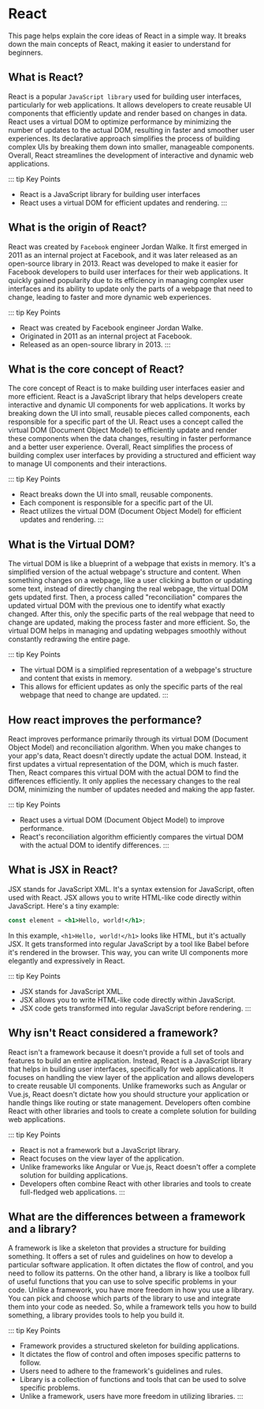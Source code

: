 # React

This page helps explain the core ideas of React in a simple way. It breaks down the main concepts of React, making it easier to understand for beginners.

## What is React?

React is a popular `JavaScript library` used for building user interfaces, particularly for web applications. It allows developers to create reusable UI components that efficiently update and render based on changes in data. React uses a virtual DOM to optimize performance by minimizing the number of updates to the actual DOM, resulting in faster and smoother user experiences. Its declarative approach simplifies the process of building complex UIs by breaking them down into smaller, manageable components. Overall, React streamlines the development of interactive and dynamic web applications.

::: tip Key Points
- React is a JavaScript library for building user interfaces
- React uses a virtual DOM for efficient updates and rendering. 
:::

## What is the origin of React?

React was created by `Facebook` engineer Jordan Walke. It first emerged in 2011 as an internal project at Facebook, and it was later released as an open-source library in 2013. React was developed to make it easier for Facebook developers to build user interfaces for their web applications. It quickly gained popularity due to its efficiency in managing complex user interfaces and its ability to update only the parts of a webpage that need to change, leading to faster and more dynamic web experiences.

::: tip Key Points
- React was created by Facebook engineer Jordan Walke.
- Originated in 2011 as an internal project at Facebook. 
- Released as an open-source library in 2013.
:::

## What is the core concept of React?

The core concept of React is to make building user interfaces easier and more efficient. React is a JavaScript library that helps developers create interactive and dynamic UI components for web applications. It works by breaking down the UI into small, reusable pieces called components, each responsible for a specific part of the UI. React uses a concept called the virtual DOM (Document Object Model) to efficiently update and render these components when the data changes, resulting in faster performance and a better user experience. Overall, React simplifies the process of building complex user interfaces by providing a structured and efficient way to manage UI components and their interactions.

::: tip Key Points
- React breaks down the UI into small, reusable components.
- Each component is responsible for a specific part of the UI.
- React utilizes the virtual DOM (Document Object Model) for efficient updates and rendering.
:::

## What is the Virtual DOM?

The virtual DOM is like a blueprint of a webpage that exists in memory. It's a simplified version of the actual webpage's structure and content. When something changes on a webpage, like a user clicking a button or updating some text, instead of directly changing the real webpage, the virtual DOM gets updated first. Then, a process called "reconciliation" compares the updated virtual DOM with the previous one to identify what exactly changed. After this, only the specific parts of the real webpage that need to change are updated, making the process faster and more efficient. So, the virtual DOM helps in managing and updating webpages smoothly without constantly redrawing the entire page.

::: tip Key Points
- The virtual DOM is a simplified representation of a webpage's structure and content that exists in memory.
- This allows for efficient updates as only the specific parts of the real webpage that need to change are updated.
:::

## How react improves the performance?

React improves performance primarily through its virtual DOM (Document Object Model) and reconciliation algorithm. When you make changes to your app's data, React doesn't directly update the actual DOM. Instead, it first updates a virtual representation of the DOM, which is much faster. Then, React compares this virtual DOM with the actual DOM to find the differences efficiently. It only applies the necessary changes to the real DOM, minimizing the number of updates needed and making the app faster.

::: tip Key Points
- React uses a virtual DOM (Document Object Model) to improve performance.
- React's reconciliation algorithm efficiently compares the virtual DOM with the actual DOM to identify differences.
:::

## What is JSX in React?

JSX stands for JavaScript XML. It's a syntax extension for JavaScript, often used with React. JSX allows you to write HTML-like code directly within JavaScript. Here's a tiny example:

```jsx
const element = <h1>Hello, world!</h1>;
```

In this example, `<h1>Hello, world!</h1>` looks like HTML, but it's actually JSX. It gets transformed into regular JavaScript by a tool like Babel before it's rendered in the browser. This way, you can write UI components more elegantly and expressively in React.

::: tip Key Points
- JSX stands for JavaScript XML.
- JSX allows you to write HTML-like code directly within JavaScript.
- JSX code gets transformed into regular JavaScript before rendering.
:::

## Why isn't React considered a framework?

React isn't a framework because it doesn't provide a full set of tools and features to build an entire application. Instead, React is a JavaScript library that helps in building user interfaces, specifically for web applications. It focuses on handling the view layer of the application and allows developers to create reusable UI components. Unlike frameworks such as Angular or Vue.js, React doesn't dictate how you should structure your application or handle things like routing or state management. Developers often combine React with other libraries and tools to create a complete solution for building web applications.

::: tip Key Points
- React is not a framework but a JavaScript library.
- React focuses on the view layer of the application.
- Unlike frameworks like Angular or Vue.js, React doesn't offer a complete solution for building applications.
- Developers often combine React with other libraries and tools to create full-fledged web applications.
:::

## What are the differences between a framework and a library?

A framework is like a skeleton that provides a structure for building something. It offers a set of rules and guidelines on how to develop a particular software application. It often dictates the flow of control, and you need to follow its patterns. On the other hand, a library is like a toolbox full of useful functions that you can use to solve specific problems in your code. Unlike a framework, you have more freedom in how you use a library. You can pick and choose which parts of the library to use and integrate them into your code as needed. So, while a framework tells you how to build something, a library provides tools to help you build it.

::: tip Key Points
- Framework provides a structured skeleton for building applications.
- It dictates the flow of control and often imposes specific patterns to follow.
- Users need to adhere to the framework's guidelines and rules.
- Library is a collection of functions and tools that can be used to solve specific problems.
- Unlike a framework, users have more freedom in utilizing libraries.
:::
